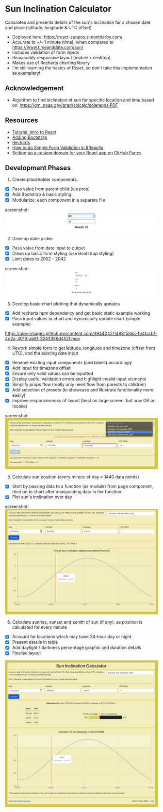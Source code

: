# Sun Inclination Calculator
Calculates and presents details of the sun's inclination for a chosen date and place (latitude, longitude & UTC offset)
- Deployed here: https://react-sunpos.simontharby.com/
- Accurate to +/- 1 minute (time), when compared to https://www.timeanddate.com/sun/
- Includes validation of form inputs
- Reasonably responsive layout (mobile x desktop)
- Makes use of Recharts charting library
- I'm still learning the basics of React, so don't take this implementation as exemplary!

## Acknowledgement
- Algorithm to find inclination of sun for specific location and time based on: https://gml.noaa.gov/grad/solcalc/solareqns.PDF

## Resources
- [Tutorial: Intro to React](https://reactjs.org/tutorial/tutorial.html)
- [Adding Bootstrap](https://create-react-app.dev/docs/adding-bootstrap/)
- [Recharts](https://recharts.org/en-US/)
- [How to do Simple Form Validation in #Reactjs](https://learnetto.com/blog/react-form-validation)
- [Setting up a custom domain for your React app on GitHub Pages](https://medium.com/@shauxna/setting-up-a-custom-domain-for-your-react-app-on-github-pages-827b2606ca18)


## Development Phases
1. Create placeholder components.
- [x] Pass value from parent child (via prop)
- [x] Add Bootstrap & basic styling
- [x] Modularize: each component in a separate file
  
screenshot:  
![basic](https://github.com/jinjagit/react-sunpos/blob/main/img/basic.png)
  
2. Develop date-picker
- [x] Pass value from date input to output
- [x] Clean up basic form styling (use Bootstrap styling)
- [x] Limit dates to 2002 - 2042
  
screenshot:  
![basic chart](https://github.com/jinjagit/react-sunpos/blob/main/img/datepicker.png)
  
3. Develop basic chart plotting that dynamically updates
- [x] Add recharts npm dependency and get basic static example working
- [x] Pass input values to chart and dynamically update chart (simple example)
  
https://user-images.githubusercontent.com/3944042/148815365-f64facbf-4d2a-4019-ab8f-3243356d452f.mov
  
4. Rework simple form to get latitude, longitude and timezone (offset from UTC), and the existing date input
- [x] Rename existing input components (and labels) accordingly
- [x] Add input for timezone offset
- [x] Ensure only valid values can be inputted
- [x] Display useful validation errors and highlight invalid input elements
- [x] Simplify props flow (really only need flow from parents to children)
- [x] Add selection of presets (to showcase and illustrate functionality more easily)
- [x] Improve responsiveness of layout (best on large screen, but now OK on mobile)

screenshot:  
![form](https://github.com/jinjagit/react-sunpos/blob/main/img/form.png)
  
5. Calculate sun position (every minute of day = 1440 data points)  
- [x] Start by passing data to a function (as module) from page component, then on to chart after manipulating data in the function  
- [x] Plot sun's inclination over day

screenshot:  
![chart](https://github.com/jinjagit/react-sunpos/blob/main/img/chart.png)

6. Calculate sunrise, sunset and zenith of sun (if any), as position is calculated for every minute
- [x] Account for locations which may have 24-hour day or night.  
- [x] Present details in table
- [x] Add daylight / darkness percentage graphic and duration details
- [x] Finalise layout

![graphic](https://github.com/jinjagit/react-sunpos/blob/main/img/graphic.png)
